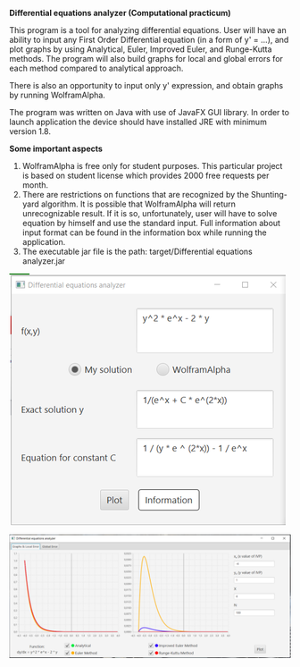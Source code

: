 **Differential equations analyzer (Computational practicum)**

This program is a tool for analyzing differential equations. User will have 
an ability to input any First Order Differential equation (in a form of 
y' = ...), and plot graphs by using Analytical, Euler, Improved Euler, and Runge-Kutta
methods. The program will also build graphs for local and global errors for each
method compared to analytical approach.

There is also an opportunity to input only y' expression, and 
obtain graphs by running WolframAlpha.

The program was written on Java with use of JavaFX GUI library. 
In order to launch application the device should have installed JRE 
with minimum version 1.8.

**Some important aspects**

1. WolframAlpha is free only for student purposes. This particular project is based on student
license which provides 2000 free requests per month.
2. There are restrictions on functions that are recognized by the Shunting-yard algorithm.
It is possible that WolframAlpha will return unrecognizable result. If it is so, unfortunately,
user will have to solve equation by himself and use the standard input. 
Full information about input format can be found in the information
box while running the application.
3. The executable jar file is the path: target/Differential equations analyzer.jar

![Input](images/Input.PNG?raw=true)

![Graphs](images/Graphs.PNG?raw=true)